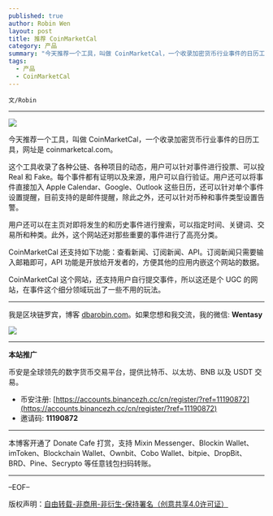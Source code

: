 ```yaml
---
published: true
author: Robin Wen
layout: post
title: 推荐 CoinMarketCal
category: 产品
summary: "今天推荐一个工具，叫做 CoinMarketCal，一个收录加密货币行业事件的日历工具，网址是 coinmarketcal.com。这个工具收录了各种公链、各种项目的动态，用户可以针对事件进行投票、可以投 Real 和 Fake。每个事件都有证明以及来源，用户可以自行验证。用户还可以将事件直接加入 Apple Calendar、Google、Outlook 这些日历，还可以针对单个事件设置提醒，目前支持的是邮件提醒，除此之外，还可以针对币种和事件类型设置告警。"
tags:
  - 产品
  - CoinMarketCal
---
```


`文/Robin`

***

![](https://cdn.dbarobin.com/f07si91.png)

今天推荐一个工具，叫做 CoinMarketCal，一个收录加密货币行业事件的日历工具，网址是 coinmarketcal.com。

这个工具收录了各种公链、各种项目的动态，用户可以针对事件进行投票、可以投 Real 和 Fake。每个事件都有证明以及来源，用户可以自行验证。用户还可以将事件直接加入 Apple Calendar、Google、Outlook 这些日历，还可以针对单个事件设置提醒，目前支持的是邮件提醒，除此之外，还可以针对币种和事件类型设置告警。

用户还可以在主页对即将发生的和历史事件进行搜索，可以指定时间、关键词、交易所和种类。此外，这个网站还对那些重要的事件进行了高亮分类。

CoinMarketCal 还支持如下功能：查看新闻、订阅新闻、API。订阅新闻只需要输入邮箱即可，API 功能是开放给开发者的，方便其他的应用内嵌这个网站的数据。

CoinMarketCal 这个网站，还支持用户自行提交事件，所以这还是个 UGC 的网站，在事件这个细分领域玩出了一些不用的玩法。

***

我是区块链罗宾，博客 [dbarobin.com](https://dbarobin.com/)。如果您想和我交流，我的微信: **Wentasy**

![](https://cdn.dbarobin.com/v4yywe2.png)

***

**本站推广**

币安是全球领先的数字货币交易平台，提供比特币、以太坊、BNB 以及 USDT 交易。

* 币安注册: [https://accounts.binancezh.cc/cn/register/?ref=11190872](https://accounts.binancezh.cc/cn/register/?ref=11190872)
* 邀请码: **11190872**

***

本博客开通了 Donate Cafe 打赏，支持 Mixin Messenger、Blockin Wallet、imToken、Blockchain Wallet、Ownbit、Cobo Wallet、bitpie、DropBit、BRD、Pine、Secrypto 等任意钱包扫码转账。

<center>
    <div class="--donate-button"
         data-button-id="f8b9df0d-af9a-460d-8258-d3f435445075"
    ></div>
</center>

***

–EOF–

版权声明：[自由转载-非商用-非衍生-保持署名（创意共享4.0许可证）](http://creativecommons.org/licenses/by-nc-nd/4.0/deed.zh)